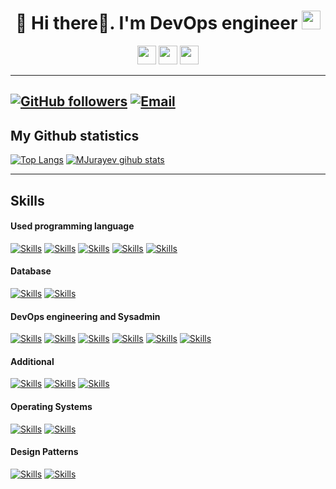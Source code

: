 
<h1 align="center"> 🧔  Hi there👋. I'm DevOps engineer <img src="https://raw.githubusercontent.com/MartinHeinz/MartinHeinz/master/wave.gif" width="30px">
 </h1>
<div align="center">
  <a href="https://www.instagram.com/juraev__mansur/" target="_blank"><img height="30" src="https://camo.githubusercontent.com/c9dacf0f25a1489fdbc6c0d2b41cda58b77fa210a13a886d6f99e027adfbd358/68747470733a2f2f6564656e742e6769746875622e696f2f537570657254696e7949636f6e732f696d616765732f7376672f696e7374616772616d2e737667" /></a>
   <a href="https://www.facebook.com/mss0105/" target="_blank"><img height="30" src="https://camo.githubusercontent.com/8f245234577766478eaf3ee72b0615e99bb9ef3eaa56e1c37f75692811181d5c/68747470733a2f2f6564656e742e6769746875622e696f2f537570657254696e7949636f6e732f696d616765732f7376672f66616365626f6f6b2e737667" /></a>
   <a href="https://t.me/Jurayev_Mansur" target="_blank"><img height="30" src="https://camo.githubusercontent.com/f4b401dd7cd9b7840fd31acafd49e151a80e4c9600bf219934461b96dd98e013/68747470733a2f2f6564656e742e6769746875622e696f2f537570657254696e7949636f6e732f696d616765732f7376672f74656c656772616d2e737667" /></a>
</div>


-----------------------------------------------------
[![GitHub followers](https://img.shields.io/github/followers/MJurayev?color=%234518f5&logo=github&logoColor=%23403d3d&style=for-the-badge)](https://github.com/users/follow?target=MJurayev)
[![Email](https://img.shields.io/badge/Email-jurayevmansurbek667%40gmail.com-234518f?color=%234518f5&logo=gmail&logoColor=%23403d3d&style=for-the-badge)](mailto:jurayevmansurbek667@gmail.com)
---------------------------------------------------------
<h2>My Github statistics</h2>

[![Top Langs](https://github-readme-stats.vercel.app/api/top-langs/?username=MJurayev&theme=algolia)](https://github.com/MJurayev) [![MJurayev gihub stats](https://github-readme-stats.vercel.app/api?username=MJurayev&show_icons=true&theme=algolia)](https://github.com/MJurayev)

-----------------------------------------------------------------
<h2>Skills</h2>
  <h4>Used programming language </h4>
  
  [![Skills](https://img.shields.io/badge/Python-40%25-white?color=%234518f5&logo=python&logoColor=%2390ad3d&style=for-the-badge)](10%)
  [![Skills](https://img.shields.io/badge/Php-90%25-white?color=%234518f5&logo=php&logoColor=%2390ad3d&style=for-the-badge)](10%)
  [![Skills](https://img.shields.io/badge/Javascript-96%25-white?color=%234518f5&logo=javascript&logoColor=%2390ad3d&style=for-the-badge)](10%)
  [![Skills](https://img.shields.io/badge/Shellscript-67%25-white?color=%234518f5&logo=powershell&logoColor=%2390ad3d&style=for-the-badge)](10%)
  [![Skills](https://img.shields.io/badge/Typescript-89%25-white?color=%234518f5&logo=typescript&logoColor=%2390ad3d&style=for-the-badge)](10%)

  <h4>Database</h4>
  
  [![Skills](https://img.shields.io/badge/MongoDb-82%25-white?color=%234518f5&logo=mongodb&logoColor=%2390ad3d&style=for-the-badge)](10%)
  [![Skills](https://img.shields.io/badge/Mysql-88%25-white?color=%234518f5&logo=mysql&logoColor=%2390ad3d&style=for-the-badge)](10%)

  <h4>DevOps engineering and Sysadmin</h4>
  
  [![Skills](https://img.shields.io/badge/Nginx-79%25-white?color=%234518f5&logo=nginx&logoColor=%2390ad3d&style=for-the-badge)](10%)
  [![Skills](https://img.shields.io/badge/Apache-92%25-white?color=%234518f5&logo=apache&logoColor=%2390ad3d&style=for-the-badge)](10%)
  [![Skills](https://img.shields.io/badge/Docker%2CDocker%20Swarm%2CDocker%20Compose-62%25-white?color=%234518f5&logo=docker&logoColor=%2390ad3d&style=for-the-badge)](10%)
  [![Skills](https://img.shields.io/badge/Kubernetes-62%25-white?color=%234518f5&logo=kubernetes&logoColor=%2390ad3d&style=for-the-badge)](10%)
  [![Skills](https://img.shields.io/badge/Github%2Cgitlab%20actions-72%25-white?color=%234518f5&logo=git&logoColor=%2390ad3d&style=for-the-badge)](10%)
  [![Skills](https://img.shields.io/badge/CI%2FCD%20piplines-59%25-white?color=%234518f5&logo=circle&logoColor=%2390ad3d&style=for-the-badge)](10%)
  
  <h4>Additional</h4>
  
  [![Skills](https://img.shields.io/badge/RabbitMQ-61%25-white?color=%234518f5&logo=rabbitmq&logoColor=%2390ad3d&style=for-the-badge)](10%)
  [![Skills](https://img.shields.io/badge/Redis-68%25-white?color=%234518f5&logo=redis&logoColor=%2390ad3d&style=for-the-badge)](10%)
  [![Skills](https://img.shields.io/badge/Websocket%26socket.io-89%25-white?color=%234518f5&logo=websocket&logoColor=%2390ad3d&style=for-the-badge)](10%)
  <h4>Operating Systems</h4>
  
  [![Skills](https://img.shields.io/badge/Linux%20all%20distros%20(deb%2C%20arch)-91%25-white?color=%234518f5&logo=linux&logoColor=%2390ad3d&style=for-the-badge)](10%)
  [![Skills](https://img.shields.io/badge/Windows-93%25-white?color=%234518f5&logo=windows&logoColor=%2390ad3d&style=for-the-badge)](10%)
  
  <h4>Design Patterns</h4>
  
  [![Skills](https://img.shields.io/badge/Solid-85%25-white?color=%234518f5&style=for-the-badge)](10%)
  [![Skills](https://img.shields.io/badge/DRY-81%25-white?color=%234518f5&style=for-the-badge)](10%)


